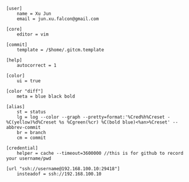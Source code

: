 
    [user]
        name = Xu Jun
        email = jun.xu.falcon@gmail.com

    [core]
        editor = vim

    [commit]
        template = /$home/.gitcm.template

    [help]
        autocorrect = 1

    [color]
        ui = true

    [color "diff"]
        meta = blue black bold

    [alias]
        st = status
        lg = log --color --graph --pretty=format:'%Cred%h%Creset -%C(yellow)%d%Creset %s %Cgreen(%cr) %C(bold blue)<%an>%Creset' --abbrev-commit
        br = branch
        cm = commit

    [credential]
        helper = cache --timeout=3600000 //this is for github to record your username/pwd

    [url "ssh://username@192.168.100.10:29418"]
        insteadof = ssh://192.168.100.10
